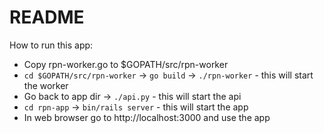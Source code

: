 # README

How to run this app:

* Copy rpn-worker.go to $GOPATH/src/rpn-worker
* `cd $GOPATH/src/rpn-worker` -> `go build` -> `./rpn-worker` - this will start the worker
* Go back to app dir -> `./api.py` - this will start the api
* `cd rpn-app` -> `bin/rails server` - this will start the app
* In web browser go to http://localhost:3000 and use the app
